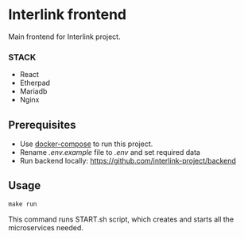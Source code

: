 # Interlink frontend

Main frontend for Interlink project.

### STACK
- React
- Etherpad
- Mariadb
- Nginx

## Prerequisites

- Use [docker-compose](https://docs.docker.com/compose/install/) to run this project.
- Rename *.env.example* file to *.env* and set required data
- Run backend locally: <https://github.com/interlink-project/backend>

## Usage

```python
make run
```

This command runs START.sh script, which creates and starts all the microservices needed.
